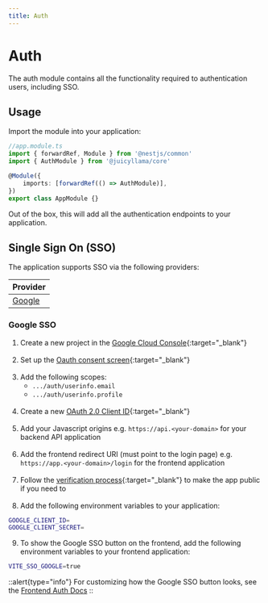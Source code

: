 ```yaml
---
title: Auth
---
```


# Auth

The auth module contains all the functionality required to authentication users, including SSO.

## Usage

Import the module into your application:

```typescript
//app.module.ts
import { forwardRef, Module } from '@nestjs/common'
import { AuthModule } from '@juicyllama/core'

@Module({
	imports: [forwardRef(() => AuthModule)],
})
export class AppModule {}
```

Out of the box, this will add all the authentication endpoints to your application.

## Single Sign On (SSO)

The application supports SSO via the following providers:

| Provider              |
| --------------------- |
| [Google](#google-sso) |

### Google SSO

1. Create a new project in the [Google Cloud Console](https://console.cloud.google.com/){:target="_blank"}<br><br>
2. Set up the [Oauth consent screen](https://console.cloud.google.com/apis/credentials/consent){:target="_blank"}<br><br>
3. Add the following scopes:
    - `.../auth/userinfo.email`
    - `.../auth/userinfo.profile`<br><br>
4. Create a new [OAuth 2.0 Client ID](https://console.cloud.google.com/apis/credentials/oauthclient){:target="_blank"}<br><br>
5. Add your Javascript origins e.g. `https://api.<your-domain>` for your backend API application<br><br>
6. Add the frontend redirect URI (must point to the login page) e.g. `https://app.<your-domain>/login` for the frontend application<br><br>
7. Follow the [verification process](https://console.cloud.google.com/apis/credentials/consent/edit;verificationMode=true){:target="_blank"} to make the app public if you need to<br><br>
8. Add the following environment variables to your application:<br>

```bash
GOOGLE_CLIENT_ID=
GOOGLE_CLIENT_SECRET=
```

9. To show the Google SSO button on the frontend, add the following environment variables to your frontend application:<br>

```bash
VITE_SSO_GOOGLE=true
```

::alert{type="info"}
For customizing how the Google SSO button looks, see the [Frontend Auth Docs](/frontend/core/components/auth/login)
::
